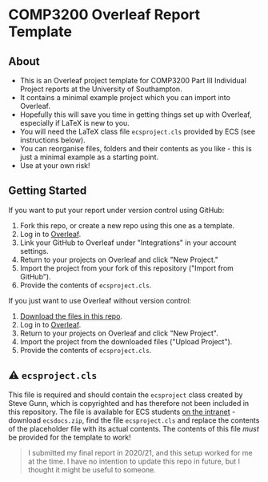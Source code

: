 # COMP3200 Overleaf Report Template

## About
- This is an Overleaf project template for COMP3200 Part III Individual Project reports at the University of Southampton.
- It contains a minimal example project which you can import into Overleaf.
- Hopefully this will save you time in getting things set up with Overleaf, especially if LaTeX is new to you.
- You will need the LaTeX class file `ecsproject.cls` provided by ECS (see instructions below).
- You can reorganise files, folders and their contents as you like - this is just a minimal example as a starting point.
- Use at your own risk!

## Getting Started

If you want to put your report under version control using GitHub:
1. Fork this repo, or create a new repo using this one as a template.
2. Log in to [Overleaf](https://www.overleaf.com/).
3. Link your GitHub to Overleaf under "Integrations" in your account settings.
4. Return to your projects on Overleaf and click "New Project."
5. Import the project from your fork of this repository ("Import from GitHub").
6. Provide the contents of `ecsproject.cls`.

If you just want to use Overleaf without version control:
1. [Download the files in this repo](https://github.com/t-bre/comp3200-report-template/archive/refs/heads/main.zip).
2. Log in to [Overleaf](https://www.overleaf.com/).
3. Return to your projects on Overleaf and click "New Project".
4. Import the project from the downloaded files ("Upload Project").
5. Provide the contents of `ecsproject.cls`.

## :warning: `ecsproject.cls`
This file is required and should contain the `ecsproject` class created by Steve Gunn, which is copyrighted and has therefore not been included in this repository. 
The file is available for ECS students [on the intranet](https://secure.ecs.soton.ac.uk/notes/TeX/) - download `ecsdocs.zip`, find the file `ecsproject.cls` and replace the contents of the placeholder file with its actual contents. The contents of this file *must* be provided for the template to work!

> I submitted my final report in 2020/21, and this setup worked for me at the time.
> I have no intention to update this repo in future, but I thought it might be useful to someone.
